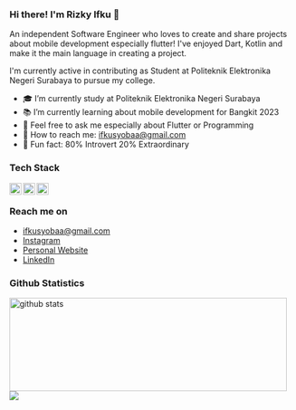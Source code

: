 ### Hi there! I'm Rizky Ifku 👋

An independent Software Engineer who loves to create and share projects about mobile development especially flutter! I've enjoyed Dart, Kotlin and make it the main language in creating a project.

I'm currently active in contributing as Student at Politeknik Elektronika Negeri Surabaya to pursue my college.

- 🎓 I’m currently study at Politeknik Elektronika Negeri Surabaya
- 📚 I’m currently learning about mobile development for Bangkit 2023
- 💬 Feel free to ask me especially about Flutter or Programming
- 📧 How to reach me: ifkusyobaa@gmail.com
- 🤡 Fun fact: 80% Introvert 20% Extraordinary 

### Tech Stack
<a href="#"><img align="left" alt="Dart" title="Dart" width="21px" src="https://upload.wikimedia.org/wikipedia/commons/thumb/9/91/Dart-logo-icon.svg/2048px-Dart-logo-icon.svg.png" /></a>
<a href="#"><img align="left" alt="Flutter" title="Flutter" width="21px" src="https://res.cloudinary.com/dsabkkzly/image/upload/v1676724813/flutter_ylfpih.png" /></a>
<a href="#"><img align="left" alt="Kotlin" title="Kotlin" width="21px" src="https://upload.wikimedia.org/wikipedia/commons/thumb/0/06/Kotlin_Icon.svg/2048px-Kotlin_Icon.svg.png" /></a>
<br>

### Reach me on
- ifkusyobaa@gmail.com
- <a href="https://www.instagram.com/ifkuuuu/">Instagram</a>
- <a href="https://ifkusyoba.netlify.app/">Personal Website</a>
- <a href="https://linkedin.com/in/ifkusyoba">LinkedIn</a>

### Github Statistics
<p>
  <img align="left" width="490" height="165" src="https://github-readme-stats.vercel.app/api/?username=sensze&show_icons=true&title_color=fffffff&icon_color=000000&text_color=000000" alt="github stats"/>
  <a href="https://github.com/anuraghazra/github-readme-stats">
    <img align="center" src="https://github-readme-stats.anuraghazra1.vercel.app/api/top-langs/?username=sensze" />
  </a>
</p>
